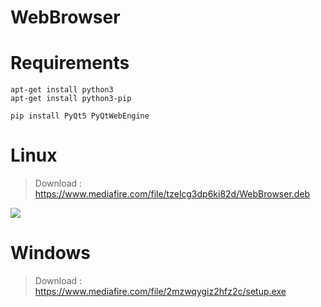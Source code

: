 # WebBrowser

# Requirements
```
apt-get install python3
apt-get install python3-pip

pip install PyQt5 PyQtWebEngine
```

# Linux

> Download : https://www.mediafire.com/file/tzelcg3dp6ki82d/WebBrowser.deb

![](img/01.png)

# Windows

> Download : https://www.mediafire.com/file/2mzwqygiz2hfz2c/setup.exe
